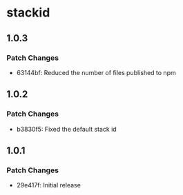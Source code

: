 # stackid

## 1.0.3

### Patch Changes

- 63144bf: Reduced the number of files published to npm

## 1.0.2

### Patch Changes

- b3830f5: Fixed the default stack id

## 1.0.1

### Patch Changes

- 29e417f: Initial release
